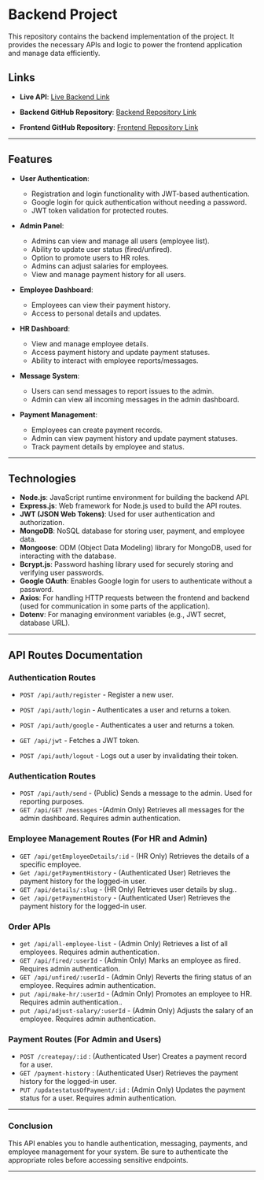 # Backend Project  

This repository contains the backend implementation of the project. It provides the necessary APIs and logic to power the frontend application and manage data efficiently.  

## Links  
- **Live API**: [Live Backend Link](https://reliable-eclair-d8edc7.netlify.app/)  

- **Backend GitHub Repository**: [Backend Repository Link](https://github.com/Programming-Hero-Web-Course4/b10a12-server-side-kawsar334)  
- **Frontend GitHub Repository**: [Frontend Repository Link](https://github.com/Programming-Hero-Web-Course4/b10a12-client-side-kawsar334)  
---

## Features

- **User Authentication**: 
  - Registration and login functionality with JWT-based authentication.
  - Google login for quick authentication without needing a password.
  - JWT token validation for protected routes.

- **Admin Panel**:
  - Admins can view and manage all users (employee list).
  - Ability to update user status (fired/unfired).
  - Option to promote users to HR roles.
  - Admins can adjust salaries for employees.
  - View and manage payment history for all users.

- **Employee Dashboard**:
  - Employees can view their payment history.
  - Access to personal details and updates.

- **HR Dashboard**:
  - View and manage employee details.
  - Access payment history and update payment statuses.
  - Ability to interact with employee reports/messages.

- **Message System**:
  - Users can send messages to report issues to the admin.
  - Admin can view all incoming messages in the admin dashboard.

- **Payment Management**:
  - Employees can create payment records.
  - Admin can view payment history and update payment statuses.
  - Track payment details by employee and status.


---

## Technologies

- **Node.js**: JavaScript runtime environment for building the backend API.
- **Express.js**: Web framework for Node.js used to build the API routes.
- **JWT (JSON Web Tokens)**: Used for user authentication and authorization.
- **MongoDB**: NoSQL database for storing user, payment, and employee data.
- **Mongoose**: ODM (Object Data Modeling) library for MongoDB, used for interacting with the database.
- **Bcrypt.js**: Password hashing library used for securely storing and verifying user passwords.
- **Google OAuth**: Enables Google login for users to authenticate without a password.
- **Axios**: For handling HTTP requests between the frontend and backend (used for communication in some parts of the application).
- **Dotenv**: For managing environment variables (e.g., JWT secret, database URL).

---

## API Routes Documentation 
### Authentication Routes  

- `POST /api/auth/register` - Register a new user.  
- `POST /api/auth/login` -  Authenticates a user and returns a token. 
- `POST /api/auth/google` -  Authenticates a user and returns a token. 

- `GET /api/jwt` -  Fetches a JWT token.
- `POST /api/auth/logout` -  Logs out a user by invalidating their token. 

### Authentication Routes  

- `POST /api/auth/send` -  (Public) Sends a message to the admin. Used for reporting purposes.  
- `GET /api/GET /messages` -(Admin Only) Retrieves all messages for the admin dashboard. Requires admin authentication.




### Employee Management Routes (For HR and Admin) 
- `GET /api/getEmployeeDetails/:id` - (HR Only) Retrieves the details of a specific employee. 
- `Get /api/getPaymentHistory` -  (Authenticated User) Retrieves the payment history for the logged-in user.
- `GET /api/details/:slug` - (HR Only) Retrieves user details by slug.. 
- `Get /api/getPaymentHistory` -  (Authenticated User) Retrieves the payment history for the logged-in user.
### Order APIs  
- `get /api/all-employee-list` -  (Admin Only) Retrieves a list of all employees. Requires admin authentication.  
- `GET /api/fired/:userId` - (Admin Only) Marks an employee as fired. Requires admin authentication. 
- `GET /api/unfired/:userId` - (Admin Only) Reverts the firing status of an employee. Requires admin authentication.
- `put /api/make-hr/:userId` - (Admin Only) Promotes an employee to HR. Requires admin authentication.. 
- `put /api/adjust-salary/:userId` - (Admin Only) Adjusts the salary of an employee. Requires admin authentication.
### Payment Routes (For Admin and Users)
- `POST /createpay/:id` : (Authenticated User) Creates a payment record for a user.
- `GET /payment-history` : (Authenticated User) Retrieves the payment history for the logged-in user.
- `PUT /updatestatusOfPayment/:id` : (Admin Only) Updates the payment status for a user. Requires admin authentication.
---
### Conclusion

This API enables you to handle authentication, messaging, payments, and employee management for your system. Be sure to authenticate the appropriate roles before accessing sensitive endpoints.


---
